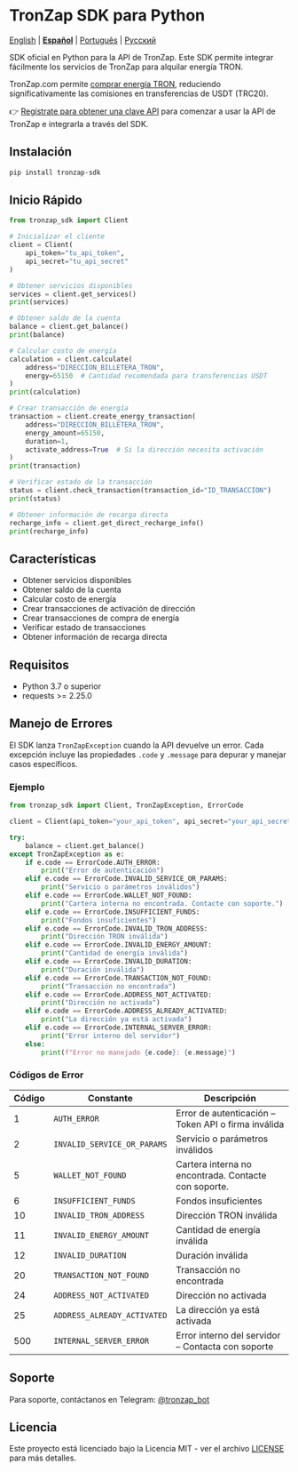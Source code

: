 # TronZap SDK para Python

[English](https://github.com/tron-energy-market/tronzap-sdk-python/blob/main/README.md) | **[Español](https://github.com/tron-energy-market/tronzap-sdk-python/blob/main/README.es.md)** | [Português](https://github.com/tron-energy-market/tronzap-sdk-python/blob/main/README.pt-br.md) | [Русский](https://github.com/tron-energy-market/tronzap-sdk-python/blob/main/README.ru.md)

SDK oficial en Python para la API de TronZap.
Este SDK permite integrar fácilmente los servicios de TronZap para alquilar energía TRON.

TronZap.com permite [comprar energía TRON](https://tronzap.com/), reduciendo significativamente las comisiones en transferencias de USDT (TRC20).

👉 [Regístrate para obtener una clave API](https://tronzap.com) para comenzar a usar la API de TronZap e integrarla a través del SDK.

## Instalación

```bash
pip install tronzap-sdk
```

## Inicio Rápido

```python
from tronzap_sdk import Client

# Inicializar el cliente
client = Client(
    api_token="tu_api_token",
    api_secret="tu_api_secret"
)

# Obtener servicios disponibles
services = client.get_services()
print(services)

# Obtener saldo de la cuenta
balance = client.get_balance()
print(balance)

# Calcular costo de energía
calculation = client.calculate(
    address="DIRECCION_BILLETERA_TRON",
    energy=65150  # Cantidad recomendada para transferencias USDT
)
print(calculation)

# Crear transacción de energía
transaction = client.create_energy_transaction(
    address="DIRECCION_BILLETERA_TRON",
    energy_amount=65150,
    duration=1,
    activate_address=True  # Si la dirección necesita activación
)
print(transaction)

# Verificar estado de la transacción
status = client.check_transaction(transaction_id="ID_TRANSACCION")
print(status)

# Obtener información de recarga directa
recharge_info = client.get_direct_recharge_info()
print(recharge_info)
```

## Características

- Obtener servicios disponibles
- Obtener saldo de la cuenta
- Calcular costo de energía
- Crear transacciones de activación de dirección
- Crear transacciones de compra de energía
- Verificar estado de transacciones
- Obtener información de recarga directa

## Requisitos

- Python 3.7 o superior
- requests >= 2.25.0

## Manejo de Errores

El SDK lanza `TronZapException` cuando la API devuelve un error. Cada excepción incluye las propiedades `.code` y `.message` para depurar y manejar casos específicos.

### Ejemplo

```python
from tronzap_sdk import Client, TronZapException, ErrorCode

client = Client(api_token="your_api_token", api_secret="your_api_secret")

try:
    balance = client.get_balance()
except TronZapException as e:
    if e.code == ErrorCode.AUTH_ERROR:
        print("Error de autenticación")
    elif e.code == ErrorCode.INVALID_SERVICE_OR_PARAMS:
        print("Servicio o parámetros inválidos")
    elif e.code == ErrorCode.WALLET_NOT_FOUND:
        print("Cartera interna no encontrada. Contacte con soporte.")
    elif e.code == ErrorCode.INSUFFICIENT_FUNDS:
        print("Fondos insuficientes")
    elif e.code == ErrorCode.INVALID_TRON_ADDRESS:
        print("Dirección TRON inválida")
    elif e.code == ErrorCode.INVALID_ENERGY_AMOUNT:
        print("Cantidad de energía inválida")
    elif e.code == ErrorCode.INVALID_DURATION:
        print("Duración inválida")
    elif e.code == ErrorCode.TRANSACTION_NOT_FOUND:
        print("Transacción no encontrada")
    elif e.code == ErrorCode.ADDRESS_NOT_ACTIVATED:
        print("Dirección no activada")
    elif e.code == ErrorCode.ADDRESS_ALREADY_ACTIVATED:
        print("La dirección ya está activada")
    elif e.code == ErrorCode.INTERNAL_SERVER_ERROR:
        print("Error interno del servidor")
    else:
        print(f"Error no manejado {e.code}: {e.message}")
```

### Códigos de Error

| Código | Constante                        | Descripción |
|--------|----------------------------------|-------------|
| 1      | `AUTH_ERROR`                    | Error de autenticación – Token API o firma inválida |
| 2      | `INVALID_SERVICE_OR_PARAMS`    | Servicio o parámetros inválidos |
| 5      | `WALLET_NOT_FOUND`             | Cartera interna no encontrada. Contacte con soporte. |
| 6      | `INSUFFICIENT_FUNDS`           | Fondos insuficientes |
| 10     | `INVALID_TRON_ADDRESS`         | Dirección TRON inválida |
| 11     | `INVALID_ENERGY_AMOUNT`        | Cantidad de energía inválida |
| 12     | `INVALID_DURATION`             | Duración inválida |
| 20     | `TRANSACTION_NOT_FOUND`        | Transacción no encontrada |
| 24     | `ADDRESS_NOT_ACTIVATED`        | Dirección no activada |
| 25     | `ADDRESS_ALREADY_ACTIVATED`    | La dirección ya está activada |
| 500    | `INTERNAL_SERVER_ERROR`        | Error interno del servidor – Contacta con soporte |


## Soporte

Para soporte, contáctanos en Telegram: [@tronzap_bot](https://t.me/tronzap_bot)

## Licencia

Este proyecto está licenciado bajo la Licencia MIT - ver el archivo [LICENSE](LICENSE) para más detalles.